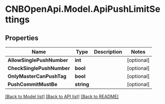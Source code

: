 # CNBOpenApi.Model.ApiPushLimitSettings

## Properties

Name | Type | Description | Notes
------------ | ------------- | ------------- | -------------
**AllowSinglePushNumber** | **int** |  | [optional] 
**CheckSinglePushNumber** | **bool** |  | [optional] 
**OnlyMasterCanPushTag** | **bool** |  | [optional] 
**PushCommitMustBe** | **string** |  | [optional] 

[[Back to Model list]](../../README.md#documentation-for-models) [[Back to API list]](../../README.md#documentation-for-api-endpoints) [[Back to README]](../../README.md)

